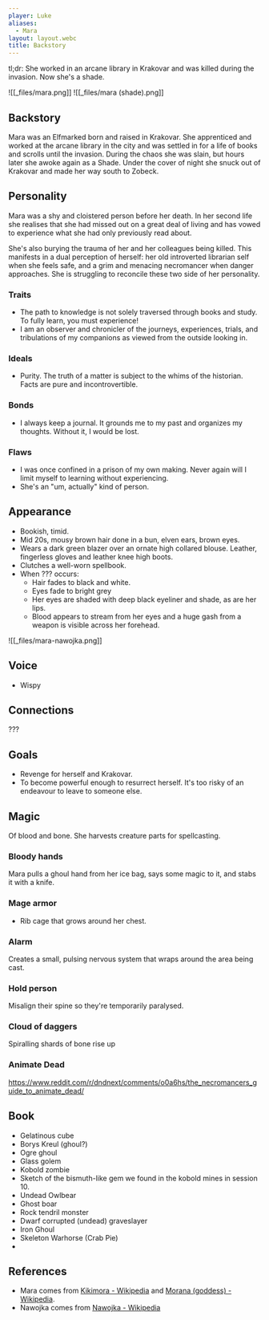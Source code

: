 ```yaml
---
player: Luke
aliases:
  - Mara
layout: layout.webc
title: Backstory
---
```



tl;dr: She worked in an arcane library in Krakovar and was killed during the invasion. Now she's a shade.

![[_files/mara.png]]
![[_files/mara (shade).png]]

## Backstory

Mara was an Elfmarked born and raised in Krakovar. She apprenticed and worked at the arcane library in the city and was settled in for a life of books and scrolls until the invasion. During the chaos she was slain, but hours later she awoke again as a Shade. Under the cover of night she snuck out of Krakovar and made her way south to Zobeck.

## Personality

Mara was a shy and cloistered person before her death. In her second life she realises that she had missed out on a great deal of living and has vowed to experience what she had only previously read about.

She's also burying the trauma of her and her colleagues being killed. This manifests in a dual perception of herself: her old introverted librarian self when she feels safe, and a grim and menacing necromancer when danger approaches. She is struggling to reconcile these two side of her personality.

### Traits

- The path to knowledge is not solely traversed through books and study. To fully learn, you must experience!
- I am an observer and chronicler of the journeys, experiences, trials, and tribulations of my companions as viewed from the outside looking in.

### Ideals

- Purity. The truth of a matter is subject to the whims of the historian. Facts are pure and incontrovertible.

### Bonds

- I always keep a journal. It grounds me to my past and organizes my thoughts. Without it, I would be lost.

### Flaws

- I was once confined in a prison of my own making. Never again will I limit myself to learning without experiencing.
- She's an "um, actually" kind of person.

## Appearance

- Bookish, timid.
- Mid 20s, mousy brown hair done in a bun, elven ears, brown eyes.
- Wears a dark green blazer over an ornate high collared blouse. Leather, fingerless gloves and leather knee high boots.
- Clutches a well-worn spellbook.
- When ??? occurs:
	- Hair fades to black and white.
	- Eyes fade to bright grey
	- Her eyes are shaded with deep black eyeliner and shade, as are her lips.
	- Blood appears to stream from her eyes and a huge gash from a weapon is visible across her forehead.

![[_files/mara-nawojka.png]]

## Voice

- Wispy

## Connections

???

## Goals

- Revenge for herself and Krakovar.
- To become powerful enough to resurrect herself. It's too risky of an endeavour to leave to someone else.

## Magic

Of blood and bone. She harvests creature parts for spellcasting.

### Bloody hands

Mara pulls a ghoul hand from her ice bag, says some magic to it, and stabs it with a knife.
### Mage armor

- Rib cage that grows around her chest.

### Alarm

Creates a small, pulsing nervous system that wraps around the area being cast.

### Hold person

Misalign their spine so they're temporarily paralysed.

### Cloud of daggers

Spiralling shards of bone rise up

### Animate Dead

https://www.reddit.com/r/dndnext/comments/o0a6hs/the_necromancers_guide_to_animate_dead/

## Book

- Gelatinous cube
- Borys Kreul (ghoul?)
- Ogre ghoul
- Glass golem
- Kobold zombie
- Sketch of the bismuth-like gem we found in the kobold mines in session 10.
- Undead Owlbear
- Ghost boar
- Rock tendril monster
- Dwarf corrupted (undead) graveslayer
- Iron Ghoul
- Skeleton Warhorse (Crab Pie)
- 

## References

- Mara comes from [Kikimora - Wikipedia](https://en.wikipedia.org/wiki/Kikimora) and [Morana (goddess) - Wikipedia](https://en.wikipedia.org/wiki/Morana_(goddess)).
- Nawojka comes from [Nawojka - Wikipedia](https://en.wikipedia.org/wiki/Nawojka)
